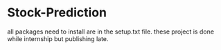 # Stock-Prediction
all packages need to install are in the setup.txt file.
these project is done while internship but publishing late.

